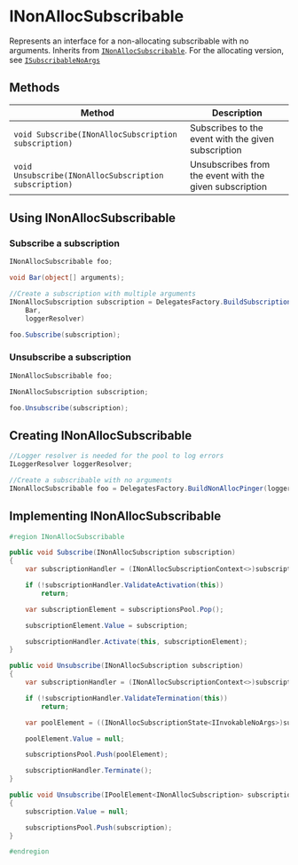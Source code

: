 # INonAllocSubscribable

Represents an interface for a non-allocating subscribable with no arguments. Inherits from [`INonAllocSubscribable`](INonAllocSubscribable.md). For the allocating version, see [`ISubscribableNoArgs`](ISubscribableNoArgs.md)

## Methods

Method | Description
--- | ---
`void Subscribe(INonAllocSubscription subscription)` | Subscribes to the event with the given subscription
`void Unsubscribe(INonAllocSubscription subscription)` | Unsubscribes from the event with the given subscription

## Using INonAllocSubscribable

### Subscribe a subscription

```csharp
INonAllocSubscribable foo;

void Bar(object[] arguments);

//Create a subscription with multiple arguments
INonAllocSubscription subscription = DelegatesFactory.BuildSubscriptionMultipleArgs(
    Bar,
    loggerResolver)

foo.Subscribe(subscription);
```

### Unsubscribe a subscription

```csharp
INonAllocSubscribable foo;

INonAllocSubscription subscription;

foo.Unsubscribe(subscription);
```

## Creating INonAllocSubscribable

```csharp
//Logger resolver is needed for the pool to log errors
ILoggerResolver loggerResolver;

//Create a subscribable with no arguments
INonAllocSubscribable foo = DelegatesFactory.BuildNonAllocPinger(loggerResolver);
```

## Implementing INonAllocSubscribable

```csharp
#region INonAllocSubscribable

public void Subscribe(INonAllocSubscription subscription)
{
	var subscriptionHandler = (INonAllocSubscriptionContext<>)subscription;

	if (!subscriptionHandler.ValidateActivation(this))
		return;

	var subscriptionElement = subscriptionsPool.Pop();

	subscriptionElement.Value = subscription;

	subscriptionHandler.Activate(this, subscriptionElement);
}

public void Unsubscribe(INonAllocSubscription subscription)
{
	var subscriptionHandler = (INonAllocSubscriptionContext<>)subscription;

	if (!subscriptionHandler.ValidateTermination(this))
		return;

	var poolElement = ((INonAllocSubscriptionState<IInvokableNoArgs>)subscription).PoolElement;

	poolElement.Value = null;

	subscriptionsPool.Push(poolElement);

	subscriptionHandler.Terminate();
}

public void Unsubscribe(IPoolElement<INonAllocSubscription> subscription)
{
	subscription.Value = null;

	subscriptionsPool.Push(subscription);
}

#endregion
```
